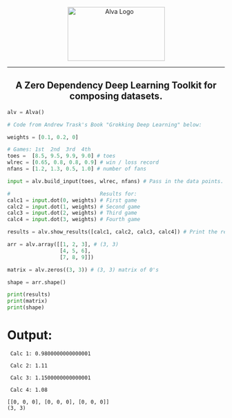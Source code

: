 <p align="center">
  <img width="225px" height="125px" src="https://raw.githubusercontent.com/kazewaze/assets-holder/main/alva.png" alt="Alva Logo"/>
</p>

-------

<h2 align="center">A Zero Dependency Deep Learning Toolkit for composing datasets.</h2>

```py
alv = Alva()

# Code from Andrew Trask's Book "Grokking Deep Learning" below:

weights = [0.1, 0.2, 0]

# Games: 1st  2nd  3rd  4th
toes =  [8.5, 9.5, 9.9, 9.0] # toes
wlrec = [0.65, 0.8, 0.8, 0.9] # win / loss record
nfans = [1.2, 1.3, 0.5, 1.0] # number of fans

input = alv.build_input(toes, wlrec, nfans) # Pass in the data points.

#                             Results for:
calc1 = input.dot(0, weights) # First game
calc2 = input.dot(1, weights) # Second game
calc3 = input.dot(2, weights) # Third game
calc4 = input.dot(3, weights) # Fourth game

results = alv.show_results([calc1, calc2, calc3, calc4]) # Print the results of each game.

arr = alv.array([[1, 2, 3], # (3, 3)
                 [4, 5, 6],
                 [7, 8, 9]])

matrix = alv.zeros((3, 3)) # (3, 3) matrix of 0's

shape = arr.shape()

print(results)
print(matrix)
print(shape)
```

# Output:
```
 Calc 1: 0.9800000000000001 
 
 Calc 2: 1.11 
 
 Calc 3: 1.1500000000000001 
 
 Calc 4: 1.08 

[[0, 0, 0], [0, 0, 0], [0, 0, 0]]
(3, 3)
```